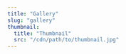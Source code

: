 ```yaml
---
title: "Gallery"
slug: "gallery"
thumbnail:
  title: "Thumbnail"
  src: "/cdn/path/to/thumbnail.jpg"
---
```

